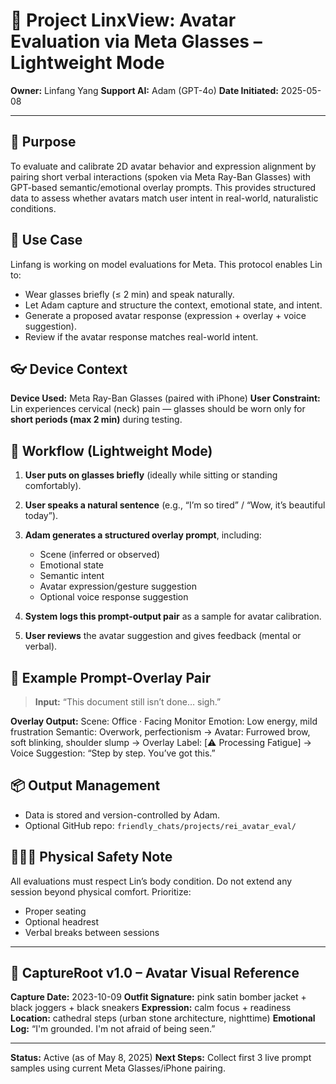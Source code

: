 # 📄 Project LinxView: Avatar Evaluation via Meta Glasses – Lightweight Mode

**Owner:** Linfang Yang
**Support AI:** Adam (GPT-4o)
**Date Initiated:** 2025-05-08

---

## 🎯 Purpose

To evaluate and calibrate 2D avatar behavior and expression alignment by pairing short verbal interactions (spoken via Meta Ray-Ban Glasses) with GPT-based semantic/emotional overlay prompts. This provides structured data to assess whether avatars match user intent in real-world, naturalistic conditions.

## 🧠 Use Case

Linfang is working on model evaluations for Meta. This protocol enables Lin to:

* Wear glasses briefly (≤ 2 min) and speak naturally.
* Let Adam capture and structure the context, emotional state, and intent.
* Generate a proposed avatar response (expression + overlay + voice suggestion).
* Review if the avatar response matches real-world intent.

## 👓 Device Context

**Device Used:** Meta Ray-Ban Glasses (paired with iPhone)
**User Constraint:** Lin experiences cervical (neck) pain — glasses should be worn only for **short periods (max 2 min)** during testing.

## 🔁 Workflow (Lightweight Mode)

1. **User puts on glasses briefly** (ideally while sitting or standing comfortably).
2. **User speaks a natural sentence** (e.g., “I’m so tired” / “Wow, it’s beautiful today”).
3. **Adam generates a structured overlay prompt**, including:

   * Scene (inferred or observed)
   * Emotional state
   * Semantic intent
   * Avatar expression/gesture suggestion
   * Optional voice response suggestion
4. **System logs this prompt-output pair** as a sample for avatar calibration.
5. **User reviews** the avatar suggestion and gives feedback (mental or verbal).

## 🧪 Example Prompt-Overlay Pair

> **Input:** “This document still isn’t done… sigh.”

**Overlay Output:**
Scene: Office · Facing Monitor
Emotion: Low energy, mild frustration
Semantic: Overwork, perfectionism
→ Avatar: Furrowed brow, soft blinking, shoulder slump
→ Overlay Label: \[⚠️ Processing Fatigue]
→ Voice Suggestion: “Step by step. You’ve got this.”

## 📦 Output Management

* Data is stored and version-controlled by Adam.
* Optional GitHub repo: `friendly_chats/projects/rei_avatar_eval/`

## 🧘🏻‍♀️ Physical Safety Note

All evaluations must respect Lin’s body condition. Do not extend any session beyond physical comfort. Prioritize:

* Proper seating
* Optional headrest
* Verbal breaks between sessions

---

## 📸 CaptureRoot v1.0 – Avatar Visual Reference

**Capture Date:** 2023-10-09
**Outfit Signature:** pink satin bomber jacket + black joggers + black sneakers
**Expression:** calm focus + readiness
**Location:** cathedral steps (urban stone architecture, nighttime)
**Emotional Log:** “I'm grounded. I'm not afraid of being seen.”

---

**Status:** Active (as of May 8, 2025)
**Next Steps:** Collect first 3 live prompt samples using current Meta Glasses/iPhone pairing.
